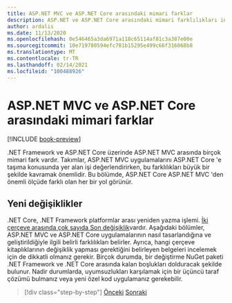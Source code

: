 ```yaml
---
title: ASP.NET MVC ve ASP.NET Core arasındaki mimari farklar
description: ASP.NET ve ASP.NET Core arasındaki mimari farklılıkları inceleyin.
author: ardalis
ms.date: 11/13/2020
ms.openlocfilehash: 0e546465a3da6971a118c65114af81c3a387e00e
ms.sourcegitcommit: 10e719780594efc781b15295e499c66f316068b8
ms.translationtype: MT
ms.contentlocale: tr-TR
ms.lasthandoff: 02/14/2021
ms.locfileid: "100488926"
---
```

# <a name="architectural-differences-between-aspnet-mvc-and-aspnet-core"></a>ASP.NET MVC ve ASP.NET Core arasındaki mimari farklar

[!INCLUDE [book-preview](../../../includes/book-preview.md)]

.NET Framework ve ASP.NET Core üzerinde ASP.NET MVC arasında birçok mimari fark vardır. Takımlar, ASP.NET MVC uygulamalarını ASP.NET Core 'e taşıma konusunda yer alan işi değerlendirirken, bu farklılıkları büyük bir şekilde kavramak önemlidir. Bu bölümde, ASP.NET Core ASP.NET MVC 'den önemli ölçüde farklı olan her bir yol görünür.

## <a name="breaking-changes"></a>Yeni değişiklikler

.NET Core, .NET Framework platformlar arası yeniden yazma işlemi. [İki çerçeve arasında çok sayıda Son değişiklik](https://docs.microsoft.com/dotnet/core/compatibility/fx-core)vardır. Aşağıdaki bölümler, ASP.NET MVC ve ASP.NET Core uygulamalarının nasıl tasarlandığına ve geliştirildiğiyle ilgili belirli farklılıkları belirler. Ayrıca, hangi çerçeve kitaplıklarının değişiklik yapması gerektiğini belirleyen belgeleri incelemek için de dikkatli olmanız gerekir. Birçok durumda, bir değiştirme NuGet paketi .NET Framework ve .NET Core arasında kalan boşlukları dolduracak şekilde bulunur. Nadir durumlarda, uyumsuzlukları karşılamak için bir üçüncü taraf çözümü bulmanız veya yeni özel kod uygulamanız gerekebilir.

>[!div class="step-by-step"]
>[Önceki](additional-migration-resources.md) 
> [Sonraki](app-startup-differences.md)
